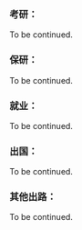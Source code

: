 ### 考研：

To be continued.

### 保研：

To be continued.

### 就业：

To be continued.

### 出国：

To be continued.

### 其他出路：

To be continued.